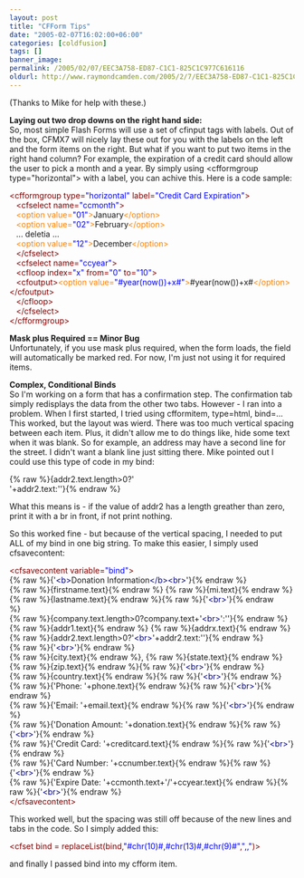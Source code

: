 ```yaml
---
layout: post
title: "CFForm Tips"
date: "2005-02-07T16:02:00+06:00"
categories: [coldfusion]
tags: []
banner_image: 
permalink: /2005/02/07/EEC3A758-ED87-C1C1-825C1C977C616116
oldurl: http://www.raymondcamden.com/2005/2/7/EEC3A758-ED87-C1C1-825C1C977C616116
---
```


(Thanks to Mike for help with these.)

<b>Laying out two drop downs on the right hand side:</b><br>
So, most simple Flash Forms will use a set of cfinput tags with labels. Out of the box, CFMX7 will nicely lay these out for you with the labels on the left and the form items on the right. But what if you want to put two items in the right hand column? For example, the expiration of a credit card should allow the user to pick a month and a year. By simply using &lt;cfformgroup type="horizontal"&gt; with a label, you can achive this. Here is a code sample:

<div class="code"><FONT COLOR=MAROON>&lt;cfformgroup type=<FONT COLOR=BLUE>"horizontal"</FONT> label=<FONT COLOR=BLUE>"Credit Card Expiration"</FONT>&gt;</FONT><br>
&nbsp;&nbsp;&nbsp;<FONT COLOR=MAROON>&lt;cfselect name=<FONT COLOR=BLUE>"ccmonth"</FONT>&gt;</FONT><br>
&nbsp;&nbsp;&nbsp;<FONT COLOR=NAVY><FONT COLOR=FF8000>&lt;option value=<FONT COLOR=BLUE>"01"</FONT>&gt;</FONT></FONT>January<FONT COLOR=NAVY><FONT COLOR=FF8000>&lt;/option&gt;</FONT></FONT><br>
&nbsp;&nbsp;&nbsp;<FONT COLOR=NAVY><FONT COLOR=FF8000>&lt;option value=<FONT COLOR=BLUE>"02"</FONT>&gt;</FONT></FONT>February<FONT COLOR=NAVY><FONT COLOR=FF8000>&lt;/option&gt;</FONT></FONT><br>
&nbsp;&nbsp;&nbsp;... deletia ...<br>
&nbsp;&nbsp;&nbsp;<FONT COLOR=NAVY><FONT COLOR=FF8000>&lt;option value=<FONT COLOR=BLUE>"12"</FONT>&gt;</FONT></FONT>December<FONT COLOR=NAVY><FONT COLOR=FF8000>&lt;/option&gt;</FONT></FONT> <br>
&nbsp;&nbsp;&nbsp;<FONT COLOR=MAROON>&lt;/cfselect&gt;</FONT><br>
&nbsp;&nbsp;&nbsp;<FONT COLOR=MAROON>&lt;cfselect name=<FONT COLOR=BLUE>"ccyear"</FONT>&gt;</FONT><br>
&nbsp;&nbsp;&nbsp;<FONT COLOR=MAROON>&lt;cfloop index=<FONT COLOR=BLUE>"x"</FONT> from=<FONT COLOR=BLUE>"0"</FONT> to=<FONT COLOR=BLUE>"10"</FONT>&gt;</FONT><br>
&nbsp;&nbsp;&nbsp;<FONT COLOR=MAROON>&lt;cfoutput&gt;</FONT><FONT COLOR=NAVY><FONT COLOR=FF8000>&lt;option value=<FONT COLOR=BLUE>"#year(now())+x#"</FONT>&gt;</FONT></FONT>#year(now())+x#<FONT COLOR=NAVY><FONT COLOR=FF8000>&lt;/option&gt;</FONT></FONT><FONT COLOR=MAROON>&lt;/cfoutput&gt;</FONT><br>
&nbsp;&nbsp;&nbsp;<FONT COLOR=MAROON>&lt;/cfloop&gt;</FONT><br>
&nbsp;&nbsp;&nbsp;<FONT COLOR=MAROON>&lt;/cfselect&gt;</FONT><br>
<FONT COLOR=MAROON>&lt;/cfformgroup&gt;</FONT></div> 

<b>Mask plus Required == Minor Bug</b><br>
Unfortunately, if you use mask plus required, when the form loads, the field will automatically be marked red. For now, I'm just not using it for required items.

<b>Complex, Conditional Binds</b><br>
So I'm working on a form that has a confirmation step. The confirmation tab simply redisplays the data from the other two tabs. However - I ran into a problem. When I first started, I tried using cfformitem, type=html, bind=... This worked, but the layout was wierd. There was too much vertical spacing between each item. Plus, it didn't allow me to do things like, hide some text when it was blank. So for example, an address may have a second line for the street. I didn't want a blank line just sitting there. Mike pointed out I could use this type of code in my bind:

{% raw %}{addr2.text.length>0?'<br>'+addr2.text:''}{% endraw %}

What this means is - if the value of addr2 has a length greather than zero, print it with a br in front, if not print nothing.

So this worked fine - but because of the vertical spacing, I needed to put ALL of my bind in one big string. To make this easier, I simply used cfsavecontent:

<div class="code"><FONT COLOR=MAROON>&lt;cfsavecontent variable=<FONT COLOR=BLUE>"bind"</FONT>&gt;</FONT><br>
{% raw %}{'<FONT COLOR=NAVY>&lt;b&gt;</FONT>Donation Information<FONT COLOR=NAVY>&lt;/b&gt;</FONT><FONT COLOR=NAVY>&lt;br&gt;</FONT>'}{% endraw %}<br>
{% raw %}{firstname.text}{% endraw %} {% raw %}{mi.text}{% endraw %} {% raw %}{lastname.text}{% endraw %}{% raw %}{'<FONT COLOR=NAVY>&lt;br&gt;</FONT>'}{% endraw %}&nbsp;&nbsp;&nbsp;&nbsp;&nbsp;&nbsp;<br>
{% raw %}{company.text.length&gt;0?company.text+'<FONT COLOR=NAVY>&lt;br&gt;</FONT>':''}{% endraw %}{% raw %}{addr1.text}{% endraw %} {% raw %}{addrx.text}{% endraw %} {% raw %}{addr2.text.length&gt;0?'<FONT COLOR=NAVY>&lt;br&gt;</FONT>'+addr2.text:''}{% endraw %}<br>
{% raw %}{'<FONT COLOR=NAVY>&lt;br&gt;</FONT>'}{% endraw %}<br>
{% raw %}{city.text}{% endraw %}, {% raw %}{state.text}{% endraw %} {% raw %}{zip.text}{% endraw %}{% raw %}{'<FONT COLOR=NAVY>&lt;br&gt;</FONT>'}{% endraw %}<br>
{% raw %}{country.text}{% endraw %}{% raw %}{'<FONT COLOR=NAVY>&lt;br&gt;</FONT>'}{% endraw %}<br>
{% raw %}{'Phone: '+phone.text}{% endraw %}{% raw %}{'<FONT COLOR=NAVY>&lt;br&gt;</FONT>'}{% endraw %}<br>
{% raw %}{'Email: '+email.text}{% endraw %}{% raw %}{'<FONT COLOR=NAVY>&lt;br&gt;</FONT>'}{% endraw %}<br>
{% raw %}{'Donation Amount: '+donation.text}{% endraw %}{% raw %}{'<FONT COLOR=NAVY>&lt;br&gt;</FONT>'}{% endraw %}<br>
{% raw %}{'Credit Card: '+creditcard.text}{% endraw %}{% raw %}{'<FONT COLOR=NAVY>&lt;br&gt;</FONT>'}{% endraw %}<br>
{% raw %}{'Card Number: '+ccnumber.text}{% endraw %}{% raw %}{'<FONT COLOR=NAVY>&lt;br&gt;</FONT>'}{% endraw %}<br>
{% raw %}{'Expire Date: '+ccmonth.text+'/'+ccyear.text}{% endraw %}{% raw %}{'<FONT COLOR=NAVY>&lt;br&gt;</FONT>'}{% endraw %}<br>
<FONT COLOR=MAROON>&lt;/cfsavecontent&gt;</FONT></div>

This worked well, but the spacing was still off because of the new lines and tabs in the code. So I simply added this:

<div class="code"><FONT COLOR=MAROON>&lt;cfset bind = replaceList(bind,<FONT COLOR=BLUE>"#chr(<FONT COLOR=BLUE>10</FONT>)#,#chr(<FONT COLOR=BLUE>13</FONT>)#,#chr(<FONT COLOR=BLUE>9</FONT>)#"</FONT>,<FONT COLOR=BLUE>",,"</FONT>)&gt;</FONT></div>

and finally I passed bind into my cfform item.